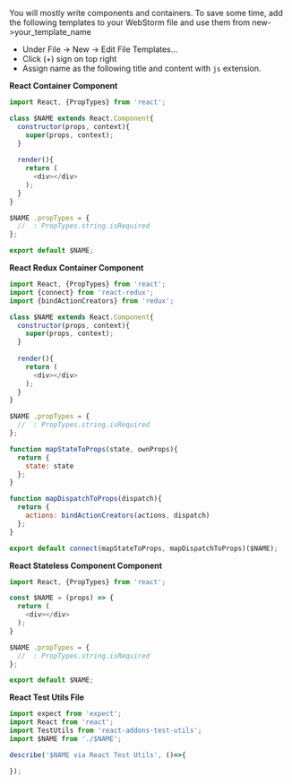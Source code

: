 You will mostly write components and containers. To save some time, add the following templates to your WebStorm file
and use them from new->your_template_name

- Under File -> New -> Edit File Templates...
- Click (+) sign on top right 
- Assign name as the following title and content with `js` extension. 

**React Container Component**
```javascript
import React, {PropTypes} from 'react';

class $NAME extends React.Component{
  constructor(props, context){
    super(props, context);
  }
    
  render(){
    return (
      <div></div>
    );
  }
}

$NAME .propTypes = {
  //  : PropTypes.string.isRequired
};

export default $NAME;
```

**React Redux Container Component**
```javascript
import React, {PropTypes} from 'react';
import {connect} from 'react-redux';
import {bindActionCreators} from 'redux';

class $NAME extends React.Component{
  constructor(props, context){
    super(props, context);
  }
    
  render(){
    return (
      <div></div>
    );
  }
}

$NAME .propTypes = {
  //  : PropTypes.string.isRequired
};

function mapStateToProps(state, ownProps){
  return {
    state: state
  };
}

function mapDispatchToProps(dispatch){
  return {
    actions: bindActionCreators(actions, dispatch)
  };
}

export default connect(mapStateToProps, mapDispatchToProps)($NAME);
```

**React Stateless Component Component**
```javascript
import React, {PropTypes} from 'react';

const $NAME = (props) => {
  return (
    <div></div>
  );
}

$NAME .propTypes = {
  //  : PropTypes.string.isRequired
};

export default $NAME;
```

**React Test Utils File**
```javascript
import expect from 'expect';
import React from 'react';
import TestUtils from 'react-addons-test-utils';
import $NAME from './$NAME';

describe('$NAME via React Test Utils', ()=>{

});
```
